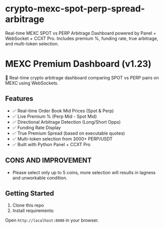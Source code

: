 # crypto-mexc-spot-perp-spread-arbitrage
Real-time MEXC SPOT vs PERP Arbitrage Dashboard powered by Panel + WebSocket + CCXT Pro. Includes premium %, funding rate, true arbitrage, and multi-token selection.

# MEXC Premium Dashboard (v1.23)

🚀 Real-time crypto arbitrage dashboard comparing SPOT vs PERP pairs on MEXC using WebSockets.

## Features

- ✅ Real-time Order Book Mid Prices (Spot & Perp)
- ✅ Live Premium % (Perp Mid - Spot Mid)
- ✅ Directional Arbitrage Detection (Long/Short Opps)
- ✅ Funding Rate Display
- ✅ True Premium Spread (based on executable quotes)
- ✅ Multi-token selection from 3000+ PERP/USDT
- ✅ Built with Python Panel + CCXT Pro

## CONS AND IMPROVEMENT
- Please select only up to 5 coins, more selection will results in lagness and unworkable condition. 

## Getting Started

1. Clone this repo
2. Install requirements:

Open `http://localhost:8080` in your browser.










